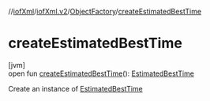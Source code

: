 //[iofXml](../../../index.md)/[iofXml.v2](../index.md)/[ObjectFactory](index.md)/[createEstimatedBestTime](create-estimated-best-time.md)

# createEstimatedBestTime

[jvm]\
open fun [createEstimatedBestTime](create-estimated-best-time.md)(): [EstimatedBestTime](../-estimated-best-time/index.md)

Create an instance of [EstimatedBestTime](../-estimated-best-time/index.md)
